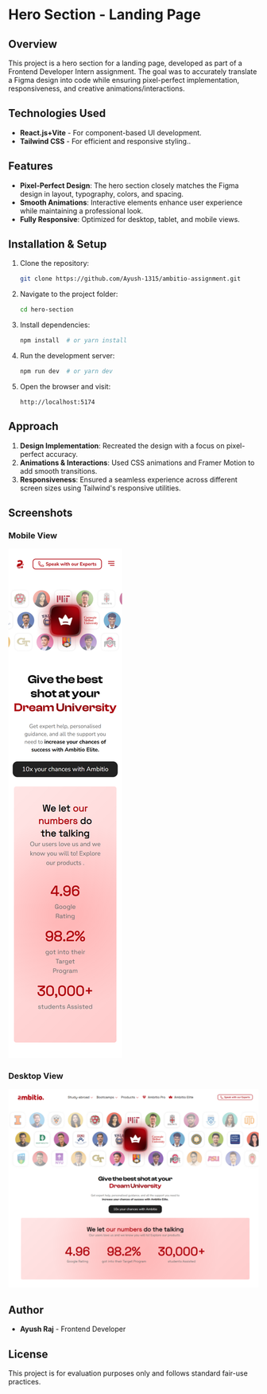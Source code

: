# Hero Section - Landing Page

## Overview

This project is a hero section for a landing page, developed as part of a Frontend Developer Intern assignment. The goal was to accurately translate a Figma design into code while ensuring pixel-perfect implementation, responsiveness, and creative animations/interactions.

## Technologies Used

- **React.js+Vite** - For component-based UI development.
- **Tailwind CSS** - For efficient and responsive styling..

## Features

- **Pixel-Perfect Design**: The hero section closely matches the Figma design in layout, typography, colors, and spacing.
- **Smooth Animations**: Interactive elements enhance user experience while maintaining a professional look.
- **Fully Responsive**: Optimized for desktop, tablet, and mobile views.

## Installation & Setup

1. Clone the repository:
   ```sh
   git clone https://github.com/Ayush-1315/ambitio-assignment.git
   ```
2. Navigate to the project folder:
   ```sh
   cd hero-section
   ```
3. Install dependencies:
   ```sh
   npm install  # or yarn install
   ```
4. Run the development server:
   ```sh
   npm run dev  # or yarn dev
   ```
5. Open the browser and visit:
   ```
   http://localhost:5174
   ```

## Approach

1. **Design Implementation**: Recreated the design with a focus on pixel-perfect accuracy.
2. **Animations & Interactions**: Used CSS animations and Framer Motion to add smooth transitions.
3. **Responsiveness**: Ensured a seamless experience across different screen sizes using Tailwind's responsive utilities.

## Screenshots

### Mobile View

![Mobile View](screenshots/mobile-view.png)

### Desktop View

![Desktop View](screenshots/desktop-view.png)

## Author

- **Ayush Raj** - Frontend Developer

## License

This project is for evaluation purposes only and follows standard fair-use practices.
